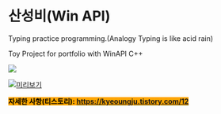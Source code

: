 # 산성비(Win API)
Typing practice programming.(Analogy Typing is like acid rain)  

Toy Project for portfolio with WinAPI C++  

<img src="https://img1.daumcdn.net/thumb/R1280x0/?scode=mtistory2&fname=https%3A%2F%2Fblog.kakaocdn.net%2Fdn%2F6mvKU%2FbtrWQ4FbAdy%2F3KgOBpF8KuNoKR5gP9hr00%2Fimg.png">

[![미리보기](https://img1.daumcdn.net/thumb/R1280x0/?scode=mtistory2&fname=https%3A%2F%2Fblog.kakaocdn.net%2Fdn%2F6mvKU%2FbtrWQ4FbAdy%2F3KgOBpF8KuNoKR5gP9hr00%2Fimg.png)](https://youtu.be/eYwX1WuaEYE)


<mark style="background-color:orange">**자세한 사항(티스토리): https://kyeoungju.tistory.com/12**  </mark> 

